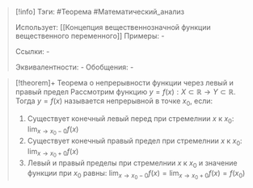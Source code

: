 > [!info]
> Тэги: #Теорема #Математический_анализ   
> 
> Использует: [[Концепция вещественнозначной функции вещественного переменного]]
> Примеры: *-*
> 
> Ссылки: *-*
> 
> Эквивалентности: *-*
> Обобщения: *-*

> [!theorem]+ Теорема о непрерывности функции через левый и правый предел
> Рассмотрим функцию $y = f(x):X \subset \mathbb{R}\rightarrow Y \subset \mathbb{R}$. Тогда $y = f(x)$ называется непрерывной в точке $x_0$, если:
> 1. Существует конечный левый перед при стремелнии $x$ к $x_0$: $\displaystyle\lim_{x \to x_0 - 0} f(x)$
> 2. Существует конечный правый предел при стремелнии $x$ к $x_0$: $\displaystyle\lim_{x \to x_0 + 0} f(x)$
> 3. Левый и правый пределы при стремелнии $x$ к $x_0$ и значение функции при $x_0$ равны: $\displaystyle\lim_{x \to x_0 - 0} f(x) = \lim_{x \to x_0 + 0} f(x) = f(x_0)$
